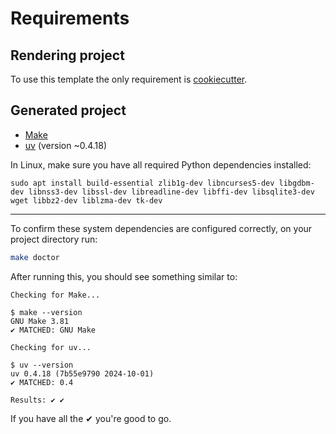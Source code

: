 # Requirements

## Rendering project

To use this template the only requirement is [cookiecutter](https://github.com/cookiecutter/cookiecutter).

## Generated project

- [Make](https://www.gnu.org/software/make/)
- [uv](https://docs.astral.sh/uv/getting-started/installation/) (version ~0.4.18)

In Linux, make sure you have all required Python dependencies installed:
```shell
sudo apt install build-essential zlib1g-dev libncurses5-dev libgdbm-dev libnss3-dev libssl-dev libreadline-dev libffi-dev libsqlite3-dev wget libbz2-dev liblzma-dev tk-dev
```

---

To confirm these system dependencies are configured correctly, on your project directory run:

```bash
make doctor
```

After running this, you should see something similar to:

```
Checking for Make...

$ make --version
GNU Make 3.81
✔ MATCHED: GNU Make

Checking for uv...

$ uv --version
uv 0.4.18 (7b55e9790 2024-10-01)
✔ MATCHED: 0.4

Results: ✔ ✔
```

If you have all the ✔ you're good to go.
